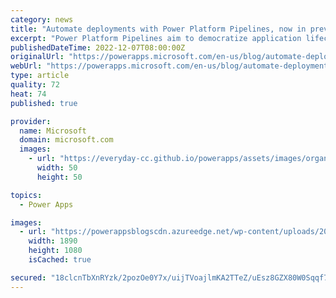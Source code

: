 ```yaml
---
category: news
title: "Automate deployments with Power Platform Pipelines, now in preview"
excerpt: "Power Platform Pipelines aim to democratize application lifecycle management (ALM) for Power Platform and Dynamics 365 customers by bringing deployment automation capabilities into the product in a manner that&#8217;s more approachable for all makers, admins, and developers."
publishedDateTime: 2022-12-07T08:00:00Z
originalUrl: "https://powerapps.microsoft.com/en-us/blog/automate-deployments-with-power-platform-pipelines-now-in-preview/"
webUrl: "https://powerapps.microsoft.com/en-us/blog/automate-deployments-with-power-platform-pipelines-now-in-preview/"
type: article
quality: 72
heat: 74
published: true

provider:
  name: Microsoft
  domain: microsoft.com
  images:
    - url: "https://everyday-cc.github.io/powerapps/assets/images/organizations/microsoft.com-50x50.jpg"
      width: 50
      height: 50

topics:
  - Power Apps

images:
  - url: "https://powerappsblogscdn.azureedge.net/wp-content/uploads/2022/12/Pipelines-Preview-Blog-GIF.gif"
    width: 1890
    height: 1080
    isCached: true

secured: "18clcnTbXnRYzk/2pozOe0Y7x/uijTVoajlmKA2TTeZ/uEsz8GZX80W0Sqqf7+cYnye4TcQ20xmYRD1y4qTM2+An4A8mBBl7o6BU7rUAeu+CV16mkFOX1YQe5mSzusVKM8ESi/AcejAUt38Q1AAh1ReMusgRs+cItb1P6Mfppr2ozSGOiSHF0NnZAtYURV6m4lniasqFEXrFeByH/19mdvIcJN1UiUNi90slHxf3rJOaSlkC5eX+ciPpodscLTzTFwCyMaYamfdPhpcZo62xQ6btKmyFraa+ydAHHNxBBbfvycPlx9pbuEH23QlrzX995f4uXxli2zonrHbH0NJomz4OPV/t/y/KcBRUdW0Ke+8=;2HNGC84IiMO+L0ZiAt1gzw=="
---
```



